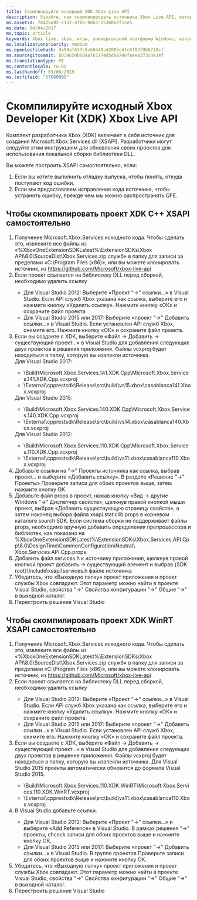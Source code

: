 ```yaml
---
title: Скомпилируйте исходный XDK Xbox Live API
description: Узнайте, как скомпилировать источника Xbox Live API, который поставляется с комплект разработчика Xbox (XDK).
ms.assetid: 78425e82-c132-4f6b-9db3-2536862f1ce5
ms.date: 04/04/2017
ms.topic: article
keywords: Xbox live, xbox, игры, универсальной платформы Windows, windows 10, xbox, один, xdk
ms.localizationpriority: medium
ms.openlocfilehash: 9a98af637c8c60449cd2005c4fc6f83f9b0719cf
ms.sourcegitcommit: b034650b684a767274d5d88746faeea373c8e34f
ms.translationtype: MT
ms.contentlocale: ru-RU
ms.lasthandoff: 03/06/2019
ms.locfileid: "57660999"
---
```

# <a name="compile-the-xbox-developer-kit-xdk-xbox-live-api-source"></a>Скомпилируйте исходный Xbox Developer Kit (XDK) Xbox Live API

Комплект разработчика Xbox (XDK) включает в себя источник для создания Microsoft.Xbox.Services.dll (XSAPI). Разработчики могут следуйте этим инструкциям для обновления своих проектов для использования локальной сборки библиотеки DLL.

Вы можете построить XSAPI самостоятельно, если:
1. Если вы хотите выполнить отладку выпуска, чтобы понять, откуда поступают код ошибки.
1. Если мы предоставляем исправление кода источника, чтобы устранить ошибку, прежде чем мы можно распространять QFE.

## <a name="to-compile-the-xdk-c-xsapi-project-for-yourself"></a>Чтобы скомпилировать проект XDK C++ XSAPI самостоятельно

<ol>
  <li> Получение Microsoft.Xbox.Services исходного кода. Чтобы сделать это, извлеките все файлы из «%XboxOneExtensionSDKLatest%\ExtensionSDKs\Xbox API\8.0\SourceDist\Xbox.Services.zip служб» в папку для записи за пределами «C:\Program Files (x86)», или вы можете клонировать источник, из <a href ="https://github.com/Microsoft/xbox-live-api">https://github.com/Microsoft/xbox-live-api</a></li>
  <li> Если проект ссылается на библиотеку DLL перед сборкой, необходимо удалить ссылку</li>
    <ul>
      <li> Для Visual Studio 2012: Выберите «Проект "->" ссылки...» в Visual Studio. Если API служб Xbox указана как ссылка, выберите его и нажмите кнопку «Удалить ссылку». Нажмите кнопку «ОК» и сохраните файл проекта.</li>
      <li> Для Visual Studio 2015 или 2017: Выберите «проект "->" Добавить ссылки...» в Visual Studio. Если установлен API служб Xbox, снимите его. Нажмите кнопку «ОК» и сохраните файл проекта.</li>
    </ul>
  <li> Если вы создаете с XDK, выберите «Файл -> Добавить -> существующий проект...» в Visual Studio для добавления следующих двух проектов в решение приложения. Файлы vcxproj будет находиться в папку, которую вы извлекли источника.</li>
Для Visual Studio 2017: <ul>
      <li>\Build\Microsoft.Xbox.Services.141.XDK.Cpp\Microsoft.Xbox.Services.141.XDK.Cpp.vcxproj</li>   <li>\External\cpprestsdk\Release\src\build\vs15.xbox\casablanca141.Xbox.vcxproj</li>
    </ul>
Для Visual Studio 2015: <ul>
      <li>\Build\Microsoft.Xbox.Services.140.XDK.Cpp\Microsoft.Xbox.Services.140.XDK.Cpp.vcxproj</li> <li>\External\cpprestsdk\Release\src\build\vs14.xbox\casablanca140.Xbox.vcxproj</li>
    </ul>
Для Visual Studio 2012: <ul>
      <li>\Build\Microsoft.Xbox.Services.110.XDK.Cpp\Microsoft.Xbox.Services.110.XDK.Cpp.vcxproj</li> <li>\External\cpprestsdk\Release\src\build\vs11.xbox\casablanca110.Xbox.vcxproj</li>
    </ul>
    <li> Добавьте ссылки на "->" Проекты источника как ссылка, выбрав проект... и выберите «Добавить ссылку». В разделе «Решение "->" Проекты» Проверьте записи для обоих проектов выше, затем нажмите кнопку ОК.</li>
    <li> Добавьте файл props в проект, нажав кнопку «Вид -> другие Windows "->" Диспетчер свойств», щелкнув правой кнопкой мыши проект, выбрав «Добавить существующую страницу свойств», а затем наконец выбора файла xsapi.staticlib.props в корневом каталоге sourch SDK.  Если система сборки не поддерживает файлы props, необходимо вручную добавить определения препроцессора и библиотек, как показано на %XboxOneExtensionSDKLatest%\ExtensionSDKs\Xbox.Services.API.Cpp\8.0\DesignTime\CommonConfiguration\Neutral\ Xbox.Services.API.Cpp.props</li>
    <li> Добавить файл services.h к источнику приложения, щелкнув правой кнопкой проект добавить -> существующий элемент и выбрав {SDK root}\Include\xsapi\services.h файле источника</li>
    <li> Убедитесь, что «Выходную папку» проект приложения и проект службы Xbox совпадают. Этот параметр можно найти в проекте Visual Studio, свойства "->" Свойства конфигурации "->" Общие "->" в выходной каталог.</li>
    <li> Перестроить решение Visual Studio</li>
</ol>

## <a name="to-compile-the-xdk-winrt-xsapi-project-for-yourself"></a>Чтобы скомпилировать проект XDK WinRT XSAPI самостоятельно

<ol>
  <li> Получение Microsoft.Xbox.Services исходного кода. Чтобы сделать это, извлеките все файлы из «%XboxOneExtensionSDKLatest%\ExtensionSDKs\Xbox API\8.0\SourceDist\Xbox.Services.zip служб» в папку для записи за пределами «C:\Program Files (x86)», или вы можете клонировать источник, из <a href ="https://github.com/Microsoft/xbox-live-api">https://github.com/Microsoft/xbox-live-api</a></li>
  <li> Если проект ссылается на библиотеку DLL перед сборкой, необходимо удалить ссылку</li>
    <ul>
      <li> Для Visual Studio 2012: Выберите «Проект "->" ссылки...» в Visual Studio. Если API служб Xbox указана как ссылка, выберите его и нажмите кнопку «Удалить ссылку». Нажмите кнопку «ОК» и сохраните файл проекта.</li>
      <li> Для Visual Studio 2015 или 2017: Выберите «проект "->" Добавить ссылки...» в Visual Studio. Если установлен API служб Xbox, снимите его. Нажмите кнопку «ОК» и сохраните файл проекта.</li>
    </ul>
  <li> Если вы создаете с XDK, выберите «Файл -> Добавить -> существующий проект...» в Visual Studio для добавления следующих двух проектов в решение приложения. Файлы vcxproj будет находиться в папку, которую вы извлекли источника.  Для Visual Studio 2015 проекты автоматически обновится до формата Visual Studio 2015.</li>
    <ul>
      <li>\Build\Microsoft.Xbox.Services.110.XDK.WinRT\Microsoft.Xbox.Services.110.XDK.WinRT.vcxproj</li> <li>\External\cpprestsdk\Release\src\build\vs11.xbox\casablanca110.Xbox.vcxproj</li>
    </ul>
  <li> В Visual Studio добавьте ссылки.</li>
    <ul>
      <li> Для Visual Studio 2012: Выберите «Проект "->" ссылки...» и выберите «Add Reference» в Visual Studio. В рамках решения "->" проекты, chceck записи для обоих проектов выше и нажмите кнопку ОК.</li>
      <li> Для Visual Studio 2015 или 2017: Выберите «проект "->" Добавить ссылки...» в Visual Studio. В группе проектов Проверьте записи для обоих проектов выше и нажмите кнопку ОК.</li>
    </ul>
  <li> Убедитесь, что «Выходную папку» проект приложения и проект службы Xbox совпадают. Этот параметр можно найти в проекте Visual Studio, свойства "->" Свойства конфигурации "->" Общие "->" в выходной каталог.</li>
  <li> Перестроить решение Visual Studio</li>
</ol>
